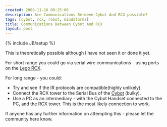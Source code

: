 ```yaml
---
created: 2008-11-16 08:25:00
description: Are Communications Between Cybot And RCX possible?
tags: [cybot, rcx, robot, mindstorms]
title: Communications Between Cybot And RCX
layout: post
---
```

{% include JB/setup %}

This is theoretically possible although I have not seen it or done it yet.

For short range you could go via serial wire communications - using ports on the
[Lego RCX](/wiki/rcx.html).

For long range - you could:

* Try and see if the IR protocols are compatible(highly unlikely).
* Connect the RCX tower to the Serial Bus of the [Cybot](/wiki/cybot.html) (bulky).
* Use a PC as an intermediary - with the Cybot Handset connected to the PC, and the RCX tower. This is the most likely connection to work.

If anyone has any further information on attempting this - please let the community here know.
